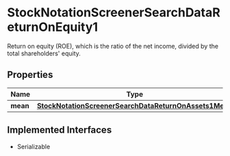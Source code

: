 

# StockNotationScreenerSearchDataReturnOnEquity1

Return on equity (ROE), which is the ratio of the net income, divided by the total shareholders' equity.

## Properties

Name | Type | Description | Notes
------------ | ------------- | ------------- | -------------
**mean** | [**StockNotationScreenerSearchDataReturnOnAssets1Mean**](StockNotationScreenerSearchDataReturnOnAssets1Mean.md) |  |  [optional]


## Implemented Interfaces

* Serializable


